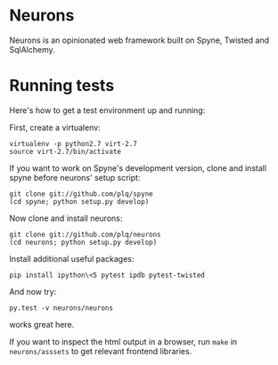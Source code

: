 Neurons
=======

Neurons is an opinionated web framework built on Spyne, Twisted and SqlAlchemy.

Running tests
=============

Here's how to get a test environment up and running:

First, create a virtualenv:

    virtualenv -p python2.7 virt-2.7
    source virt-2.7/bin/activate

If you want to work on Spyne's development version, clone and install spyne
before neurons' setup script:

    git clone git://github.com/plq/spyne
    (cd spyne; python setup.py develop)

Now clone and install neurons:

    git clone git://github.com/plq/neurons
    (cd neurons; python setup.py develop)

Install additional useful packages:

    pip install ipython\<5 pytest ipdb pytest-twisted

And now try:

    py.test -v neurons/neurons

works great here.

If you want to inspect the html output in a browser, run ``make`` in
``neurons/asssets`` to get relevant frontend libraries.

